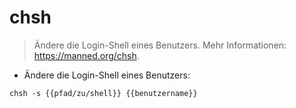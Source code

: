 # chsh

> Ändere die Login-Shell eines Benutzers.
> Mehr Informationen: <https://manned.org/chsh>.

- Ändere die Login-Shell eines Benutzers:

`chsh -s {{pfad/zu/shell}} {{benutzername}}`
